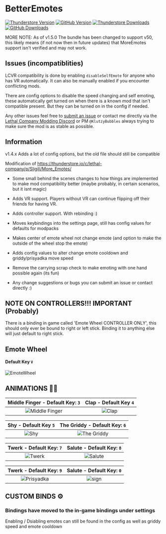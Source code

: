 # BetterEmotes

[![Thunderstore Version](https://img.shields.io/thunderstore/v/KlutzyBubbles/BetterEmotes?style=for-the-badge&logo=thunderstore&logoColor=white)](https://thunderstore.io/c/lethal-company/p/KlutzyBubbles/BetterEmotes)
[![GitHub Version](https://img.shields.io/github/v/release/KlutzyBubbles/lc-better-emotes?style=for-the-badge&logo=github)](https://github.com/KlutzyBubbles/lc-better-emotes)
[![Thunderstore Downloads](https://img.shields.io/thunderstore/dt/KlutzyBubbles/BetterEmotes?style=for-the-badge&logo=thunderstore&logoColor=white)](https://thunderstore.io/c/lethal-company/p/KlutzyBubbles/BetterEmotes)
[![GitHub Downloads](https://img.shields.io/github/downloads/KlutzyBubbles/lc-better-emotes/total?style=for-the-badge&logo=github)](https://github.com/KlutzyBubbles/lc-better-emotes/releases/latest)

MORE NOTE: As of v1.5.0 The bundle has been changed to support v50, this likely means (if not now then in future updates) that MoreEmotes support isn't verified and may not work.

## Issues (incompatiblities)

LCVR compatibility is done by enabling `disableSelfEmote` for anyone who has VR automatically. It can also be manually enabled if you encounter conflicting mods.

There are config options to disable the speed changing and self emoting, these automatically get turned on when there is a known mod that isn't compatible present. But they can be turned on in the config if needed.

Any other issues feel free to [submit an issue](https://github.com/KlutzyBubbles/lc-better-emotes/issues/new) or contact me directly via the [Lethal Company Modding Discord](https://discord.gg/XeyYqRdRGC) or PM `@KlutzyBubbles` always trying to make sure the mod is as stable as possible.

## Information

v1.4.x Adds a lot of config options, but the old file should still be compatible

Modification of https://thunderstore.io/c/lethal-company/p/Sligili/More_Emotes/

- Some small behind the scenes changes to how things are implemented to make mod compatibility better (maybe probably, in certain scenarios, but it isnt magic)
- Adds VR support. Players without VR can continue flipping off their friends for having VR.
- Adds controller support. With rebinding :)
- Moves keybindings into the settings page, still has config values for defaults for modpacks
- Makes center of emote wheel not change emote (and option to make the outside of the wheel stop the emote)
- Adds config values to alter change emote cooldown and griddy/prisyadka move speed
- Remove the carrying scrap check to make emoting with one hand possible again (its fun)

- Any change suggestions or bugs you can submit an issue or contact directly :)

## NOTE ON CONTROLLERS!!! IMPORTANT (Probably)

There is a binding in game called 'Emote Wheel CONTROLLER ONLY', this should only ever be bound to right or left stick. Binding it to anything else will just default to right stick.

## Emote Wheel 
#### Default Key ```V```
![EmoteWheel](https://github.com/KlutzyBubbles/lc-better-emotes/blob/main/Images/emoteWheel.jpg?raw=true)

## ANIMATIONS 👨‍🦯
| Middle Finger - Default Key: ```3``` | Clap - Default Key ```4``` |
| :---: | :---: |
| ![Middle Finger](https://github.com/KlutzyBubbles/lc-better-emotes/blob/main/Images/middleFinger.jpg?raw=true) | ![Clap](https://github.com/KlutzyBubbles/lc-better-emotes/blob/main/Images/clap.jpg?raw=true) |

| Shy - Default Key ```5``` | The Griddy - Default Key: ```6``` |
| :---: | :---: |
| ![Shy](https://github.com/KlutzyBubbles/lc-better-emotes/blob/main/Images/shy.jpg?raw=true) | ![The Griddy](https://github.com/KlutzyBubbles/lc-better-emotes/blob/main/Images/griddy.jpg?raw=true) |

| Twerk - Default Key: ```7``` | Salute - Default Key: ```8``` |
| :---: | :---: |
| ![Twerk](https://github.com/KlutzyBubbles/lc-better-emotes/blob/main/Images/twerk.jpg?raw=true) | ![Salute](https://github.com/KlutzyBubbles/lc-better-emotes/blob/main/Images/salute.jpg?raw=true) |

| Twerk - Default Key: ```9``` | Salute - Default Key: ```0``` |
| :---: | :---: |
| ![Prisyadka](https://github.com/KlutzyBubbles/lc-better-emotes/blob/main/Images/prisyadka.jpg?raw=true) | ![sign](https://github.com/KlutzyBubbles/lc-better-emotes/blob/main/Images/sign.jpg?raw=true) |


## CUSTOM BINDS ⚙
### Bindings have moved to the in-game bindings under settings

Enabling / Dsiabling emotes can still be found in the config as well as griddy speed and emote cooldown
